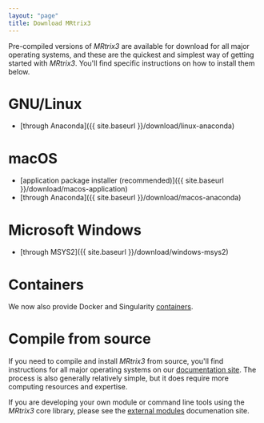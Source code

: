```yaml
---
layout: "page"
title: Download MRtrix3
---
```


Pre-compiled versions of *MRtrix3* are available for download for all major
operating systems, and these are the quickest and simplest way of getting
started with *MRtrix3*. You'll find specific instructions on how to install
them below.

GNU/Linux
=========

- [through Anaconda]({{ site.baseurl }}/download/linux-anaconda)


macOS
=====

- [application package installer (recommended)]({{ site.baseurl }}/download/macos-application)
- [through Anaconda]({{ site.baseurl }}/download/macos-anaconda)

Microsoft Windows
=================

- [through MSYS2]({{ site.baseurl }}/download/windows-msys2)


Containers
==========

We now also provide Docker and Singularity [containers](https://mrtrix.readthedocs.io/en/latest/installation/using_containers.html).


Compile from source
===================

If you need to compile and install *MRtrix3* from source, you'll find
instructions for all major operating systems on our [documentation
site](https://mrtrix.readthedocs.io/en/latest/installation/build_from_source.html).
The process is also generally relatively simple, but it does require more
computing resources and expertise. 

If you are developing your own module or command line tools using the 
*MRtrix3* core library, please see the [external modules](https://mrtrix.readthedocs.io/en/latest/tips_and_tricks/external_modules.html)
documenation site.


